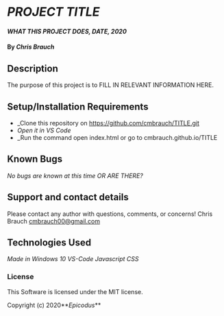 # _PROJECT TITLE_

#### _WHAT THIS PROJECT DOES, DATE, 2020_

#### By _**Chris Brauch**_

## Description

The purpose of this project is to FILL IN RELEVANT INFORMATION HERE.

## Setup/Installation Requirements

* _Clone this repository on https://github.com/cmbrauch/TITLE.git
* _Open it in VS Code_
* _Run the command open index.html or go to cmbrauch.github.io/TITLE

## Known Bugs

_No bugs are known at this time_
_OR ARE THERE?_

## Support and contact details

Please contact any author with questions, comments, or concerns!
Chris Brauch <cmbrauch00@gmail.com>


## Technologies Used

_Made in Windows 10_
_VS-Code_
_Javascript_
_CSS_

### License

This Software is licensed under the MIT license.

Copyright (c) 2020**_Epicodus_**